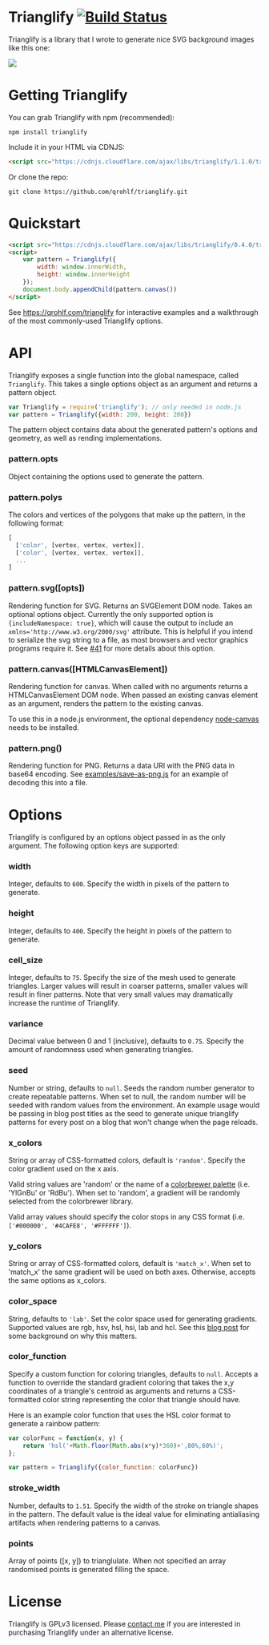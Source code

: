 # Trianglify [![Build Status](https://travis-ci.org/qrohlf/trianglify.svg?branch=master)](https://travis-ci.org/qrohlf/trianglify)


Trianglify is a library that I wrote to generate nice SVG background images like this one:

![](https://cloud.githubusercontent.com/assets/347189/6771063/f8b0af46-d090-11e4-8d4c-6c7ef5bd9d37.png)

# Getting Trianglify

You can grab Trianglify with npm (recommended):

```
npm install trianglify
```

Include it in your HTML via CDNJS:

```html
<script src="https://cdnjs.cloudflare.com/ajax/libs/trianglify/1.1.0/trianglify.min.js"></script>
```

Or clone the repo:

```
git clone https://github.com/qrohlf/trianglify.git
```


# Quickstart

```html
<script src="https://cdnjs.cloudflare.com/ajax/libs/trianglify/0.4.0/trianglify.min.js"></script>
<script>
	var pattern = Trianglify({
		width: window.innerWidth,
		height: window.innerHeight
	});
	document.body.appendChild(pattern.canvas())
</script>
```

See https://qrohlf.com/trianglify for interactive examples and a walkthrough of the most commonly-used Trianglify options.


# API

Trianglify exposes a single function into the global namespace, called `Trianglify`. This takes a single options object as an argument and returns a pattern object.

```js
var Trianglify = require('trianglify'); // only needed in node.js
var pattern = Trianglify({width: 200, height: 200})
```

The pattern object contains data about the generated pattern's options and geometry, as well as rending implementations.

### pattern.opts

Object containing the options used to generate the pattern.

### pattern.polys

The colors and vertices of the polygons that make up the pattern, in the following format:

```js
[
  ['color', [vertex, vertex, vertex]],
  ['color', [vertex, vertex, vertex]],
  ...
]
```

### pattern.svg([opts])

Rendering function for SVG. Returns an SVGElement DOM node. Takes an optional options object. Currently the only supported option is `{includeNamespace: true}`, which will cause the output to include an `xmlns='http://www.w3.org/2000/svg'` attribute. This is helpful if you intend to serialize the svg string to a file, as most browsers and vector graphics programs require it. See [#41](https://github.com/qrohlf/trianglify/issues/41) for more details about this option.

### pattern.canvas([HTMLCanvasElement])

Rendering function for canvas. When called with no arguments returns a HTMLCanvasElement DOM node. When passed an existing canvas element as an argument, renders the pattern to the existing canvas.

To use this in a node.js environment, the optional dependency [node-canvas](https://github.com/Automattic/node-canvas) needs to be installed.

### pattern.png()

Rendering function for PNG. Returns a data URI with the PNG data in base64 encoding. See [examples/save-as-png.js](examples/save-as-png.js) for an example of decoding this into a file.


# Options

Trianglify is configured by an options object passed in as the only argument. The following option keys are supported:

### width

Integer, defaults to `600`. Specify the width in pixels of the pattern to generate.

### height

Integer, defaults to `400`. Specify the height in pixels of the pattern to generate.

### cell_size

Integer, defaults to `75`. Specify the size of the mesh used to generate triangles. Larger values will result in coarser patterns, smaller values will result in finer patterns. Note that very small values may dramatically increase the runtime of Trianglify.

### variance

Decimal value between 0 and 1 (inclusive), defaults to `0.75`. Specify the amount of randomness used when generating triangles.

### seed

Number or string, defaults to `null`. Seeds the random number generator to create repeatable patterns. When set to null, the random number will be seeded with random values from the environment. An example usage would be passing in blog post titles as the seed to generate unique trianglify patterns for every post on a blog that won't change when the page reloads.

### x_colors

String or array of CSS-formatted colors, default is `'random'`. Specify the color gradient used on the x axis.

Valid string values are 'random' or the name of a [colorbrewer palette](http://bl.ocks.org/mbostock/5577023) (i.e. 'YlGnBu' or 'RdBu'). When set to 'random', a gradient will be randomly selected from the colorbrewer library.

Valid array values should specify the color stops in any CSS format (i.e. `['#000000', '#4CAFE8', '#FFFFFF']`).

### y_colors

String or array of CSS-formatted colors, default is `'match_x'`. When set to 'match_x' the same gradient will be used on both axes. Otherwise, accepts the same options as x_colors.

### color_space

String, defaults to `'lab'`. Set the color space used for generating gradients. Supported values are rgb, hsv, hsl, hsi, lab and hcl. See this [blog post](https://vis4.net/blog/posts/avoid-equidistant-hsv-colors/) for some background on why this matters.

### color_function

Specify a custom function for coloring triangles, defaults to `null`. Accepts a function to override the standard gradient coloring that takes the x,y coordinates of a triangle's centroid as arguments and returns a CSS-formatted color string representing the color that triangle should have.

Here is an example color function that uses the HSL color format to generate a rainbow pattern:

```javascript
var colorFunc = function(x, y) {
	return 'hsl('+Math.floor(Math.abs(x*y)*360)+',80%,60%)';
};

var pattern = Trianglify({color_function: colorFunc})
```

### stroke_width

Number, defaults to `1.51`. Specify the width of the stroke on triangle shapes in the pattern. The default value is the ideal value for eliminating antialiasing artifacts when rendering patterns to a canvas.

### points

Array of points ([x, y]) to trianglulate. When not specified an array randomised points is generated filling the space.

# License

Trianglify is GPLv3 licensed. Please [contact me](mailto:qr@qrohlf.com) if you are interested in purchasing Trianglify under an alternative license.
